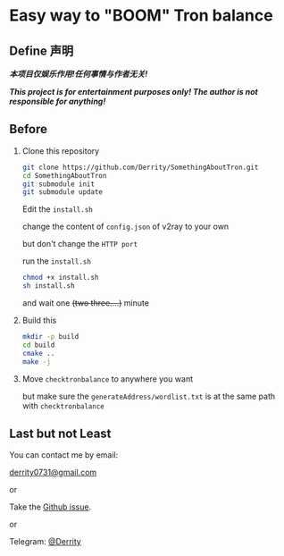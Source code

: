 # Easy way to "BOOM" Tron balance


## Define 声明


***本项目仅娱乐作用!任何事情与作者无关!***

***This project is for entertainment purposes only! The author is not responsible for anything!***

## Before

1. Clone this repository

   ```bash
   git clone https://github.com/Derrity/SomethingAboutTron.git
   cd SomethingAboutTron
   git submodule init
   git submodule update
   ```

   Edit the `install.sh`

   change the content of `config.json` of v2ray to your own

   but don't change the `HTTP port`

   run the `install.sh`

   ```bash
   chmod +x install.sh
   sh install.sh
   ```

   and wait one ~~(two three....)~~ minute

2. Build this

   ```bash
   mkdir -p build
   cd build
   cmake ..
   make -j
   ```

3. Move `checktronbalance` to anywhere you want

   but make sure the `generateAddress/wordlist.txt` is at the same path with `checktronbalance`

## Last but not Least


You can contact me by email:

derrity0731@gmail.com

or

Take the [Github issue](https://github.com/Derrity/generateAddress/issues).

or 

Telegram: [@Derrity](https://t.me/Derrity)